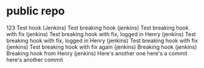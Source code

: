 # public repo
123
Test hook (Jenkins)
Test breaking hook (jenkins)
Test breaking hook with fix (jenkins)
Test breaking hook with fix, logged in Henry (jenkins)
Test breaking hook with fix, logged in Henry (jenkins)
Test breaking hook with fix (jenkins)
Test breaking hook with fix again (jenkins)
Breaking hook (jenkins)
Breaking hook from Henry (jenkins)
Here's another one
here's a commit
here's another commit
